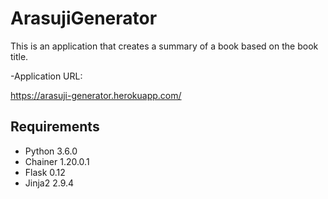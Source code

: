 # ArasujiGenerator
This is an application that creates a summary of a book based on the book title.<br>

-Application URL:

https://arasuji-generator.herokuapp.com/


## Requirements
- Python 3.6.0
- Chainer 1.20.0.1
- Flask 0.12
- Jinja2 2.9.4
